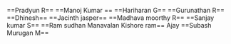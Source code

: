 

==Pradyun R==
==Manoj Kumar ==
==Hariharan G==
==Gurunathan R==
==Dhinesh== 
==Jacinth jasper==
==Madhava moorthy R==
==Sanjay kumar S==
==Ram sudhan
Manavalan
Kishore ram==
Ajay
==Subash Murugan M==















